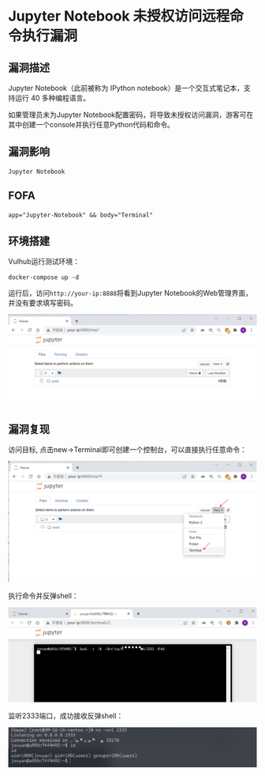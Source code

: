 # Jupyter Notebook 未授权访问远程命令执行漏洞

## 漏洞描述

Jupyter Notebook（此前被称为 IPython notebook）是一个交互式笔记本，支持运行 40 多种编程语言。

如果管理员未为Jupyter Notebook配置密码，将导致未授权访问漏洞，游客可在其中创建一个console并执行任意Python代码和命令。

## 漏洞影响

```
Jupyter Notebook
```

## FOFA

```
app="Jupyter-Notebook" && body="Terminal"
```

## 环境搭建

Vulhub运行测试环境：

```
docker-compose up -d
```

运行后，访问`http://your-ip:8888`将看到Jupyter Notebook的Web管理界面，并没有要求填写密码。

![image-20220224195831711](./images/202202241958784.png)

## 漏洞复现

访问目标, 点击new→Terminal即可创建一个控制台，可以直接执行任意命令：

![image-20220224195857801](./images/202202241958870.png)

执行命令并反弹shell：

![image-20220224200055046](./images/202202242000102.png)

监听2333端口，成功接收反弹shell：

![image-20220224200143472](./images/202202242001536.png)
